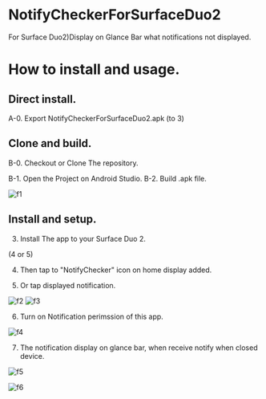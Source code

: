 # NotifyCheckerForSurfaceDuo2
For Surface Duo2)Display on Glance Bar what notifications not displayed.

# How to install and usage.
## Direct install.
A-0. Export NotifyCheckerForSurfaceDuo2.apk
(to 3)

## Clone and build.
B-0. Checkout or Clone The repository.

B-1. Open the Project on Android Studio.
B-2. Build .apk file.

![f1](https://user-images.githubusercontent.com/117515489/210479498-8dc79ee1-9fd5-42f6-b2fb-84b44cc95ddb.png)

## Install and setup.
3. Install The app to your Surface Duo 2.

(4 or 5)

4. Then tap to "NotifyChecker" icon on home display added.

5. Or tap displayed notification.

![f2](https://user-images.githubusercontent.com/117515489/210479502-5537b412-32fc-4485-ab08-dc1c1107299d.png)
![f3](https://user-images.githubusercontent.com/117515489/210479504-0f845708-b06e-4d21-a820-29ca549c96ec.png)

6. Turn on Notification perimssion of this app.

![f4](https://user-images.githubusercontent.com/117515489/210479506-247e4edd-978a-4999-8520-029851321a83.png)

7. The notification display on glance bar, when receive notify when closed device.

![f5](https://user-images.githubusercontent.com/117515489/210479507-0ddb6889-9720-4046-8c81-80b68b38abd0.png)

![f6](https://user-images.githubusercontent.com/117515489/210479509-00b76bb2-1723-4ef8-8ef8-1690d8dfaa4a.png)




